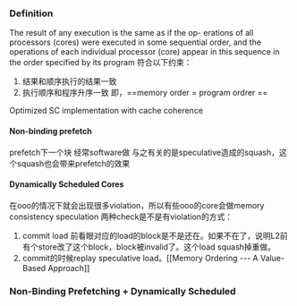 ### Definition  
The result of any execution is the same as if the op- erations of all processors (cores) were executed in some sequential order, and the operations of each individual processor (core) appear in this sequence in the order specified by its program
符合以下约束：
1. 结果和顺序执行的结果一致
2. 执行顺序和程序升序一致
即，==memory order = program ordrer ==


<p 指program order 小于，<m指memory order小于。op指operation，S指store，L指load
![[Pasted image 20230712162937.png]]
![[Pasted image 20230712163153.png]]

### Optimized SC implementation with cache coherence 
#### Non-binding prefetch
prefetch下一个块
经常software做
与之有关的是speculative造成的squash，这个squash也会带来prefetch的效果

#### Dynamically Scheduled Cores
在ooo的情况下就会出现很多violation，所以有些ooo的core会做memory consistency speculation
两种check是不是有violation的方式：
1. commit load 前看眼对应的load的block是不是还在。如果不在了，说明L2前有个store改了这个block，block被invalid了。这个load squash掉重做。
2. commit的时候replay speculative load。[[Memory Ordering --- A Value-Based Approach]]

### Non-Binding Prefetching + Dynamically Scheduled 
